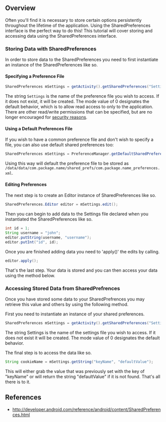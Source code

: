 ## Overview

Often you'll find it is necessary to store certain options persistently throughout the lifetime of the application. Using the SharedPreferences interface is the perfect way to do this! This tutorial will cover storing and accessing data using the SharedPreferences interface. 

### Storing Data with SharedPreferences

In order to store data to the SharedPreferences you need to first instantiate an instance of the SharedPreferences like so.

#### Specifying a Preference File

```java
SharedPreferences mSettings = getActivity().getSharedPreferences("Settings", Context.MODE_PRIVATE);
```

The string `Settings` is the name of the preference file you wish to access. If it does not exist, it will be created. The mode value of 0 designates the default behavior, which is to allow read access to only to the application.  There are other read/write permissions that can be specified, but are no longer encouraged for [security reasons](http://developer.android.com/reference/android/content/Context.html#MODE_WORLD_READABLE).

#### Using a Default Preferences File

If you wish to have a common preference file and don't wish to specify a file, you can also use default shared preferences too:


```java
SharedPreferences mSettings = PreferenceManager.getDefaultSharedPreferences(getApplicationContext());
```

Using this way will default the preference file to be stored as `/data/data/com.package.name/shared_prefs/com.package.name_preferences.xml`. 

#### Editing Preferences

The next step is to create an Editor instance of SharedPreferences like so.

```java
SharedPreferences.Editor editor = mSettings.edit();
```

Then you can begin to add data to the Settings file declared when you instantiated the SharedPreferences like so.

```java
int id = 1;
String username = "john";
editor.putString(username, "username");
editor.putInt("id", id);
```

Once you are finished adding data you need to 'apply()' the edits by calling.

```java
editor.apply();
```

That's the last step. Your data is stored and you can then access your data using the method below.

### Accessing Stored Data from SharedPrefrences

Once you have stored some data to your SharedPrefrences you may retrieve this value and others by using the following method.

First you need to instantiate an instance of your shared preferences. 

```java
SharedPreferences mSettings = getActivity().getSharedPreferences("Settings", Context.MODE_PRIVATE);
```

The string Settings is the name of the settings file you wish to access. If it does not exist it will be created. The mode value of 0 designates the default behavior.

The final step is to access the data like so.

```java
String cookieName = mSettings.getString("keyName", "defaultValue");
```

This will either grab the value that was previously set with the key of "keyName" or will return the string "defaultValue" if it is not found. That's all there is to it.

## References

* <http://developer.android.com/reference/android/content/SharedPreferences.html>